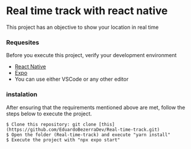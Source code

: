 # Real time track with react native

This project has an objective to show your location in real time

### Requesites

Before you execute this project, verify your development environment

* [React Native]([https://github.com/EduardoBezerraDev/Real-time-track.git](https://reactnative.dev/)) 
* [Expo]([https://github.com/EduardoBezerraDev/Real-time-track.git](https://docs.expo.dev/)) 
* You can use either VSCode or any other editor

### instalation

After ensuring that the requirements mentioned above are met, follow the steps below to execute the project.

```
$ Clone this repository: git clone [this](https://github.com/EduardoBezerraDev/Real-time-track.git)
$ Open the folder (Real-time-track) and execute "yarn install"
$ Execute the project with "npx expo start"
```
